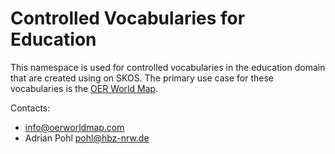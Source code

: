 # Controlled Vocabularies for Education

This namespace is used for controlled vocabularies in the education domain that are created using on SKOS. The primary use case for these vocabularies is the [OER World Map](https://oerworldmap.org/).

Contacts:

- [info@oerworldmap.com](mailto:info@oerworldmap.com)
- Adrian Pohl [pohl@hbz-nrw.de](mailto:pohl@hbz-nrw.de)